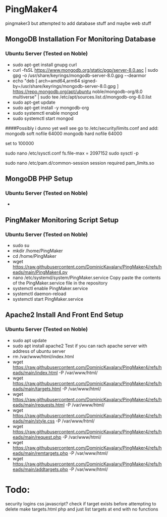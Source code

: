 # PingMaker4
pingmaker3 but attempted to add database stuff and maybe web stuff



## MongoDB Installation For Monitoring Database
### Ubuntu Server (Tested on Noble)
- sudo apt-get install gnupg curl
- curl -fsSL https://www.mongodb.org/static/pgp/server-8.0.asc | sudo gpg -o /usr/share/keyrings/mongodb-server-8.0.gpg  --dearmor
- echo "deb [ arch=amd64,arm64 signed-by=/usr/share/keyrings/mongodb-server-8.0.gpg ] https://repo.mongodb.org/apt/ubuntu noble/mongodb-org/8.0 multiverse" | sudo tee /etc/apt/sources.list.d/mongodb-org-8.0.list
- sudo apt-get update
- sudo apt-get install -y mongodb-org
- sudo systemctl enable mongod
- sudo systemctl start mongod

####Possibly i dunno yet well see
go to /etc/security/limits.conf and add:
mongodb soft nofile 64000
mongodb hard nofile 64000

set to 100000

sudo nano /etc/sysctl.conf
fs.file-max = 2097152
sudo sysctl -p

sudo nano /etc/pam.d/common-session
session required pam_limits.so

## MongoDB PHP Setup
### Ubuntu Server (Tested on Noble)
- 

## PingMaker Monitoring Script Setup
### Ubuntu Server (Tested on Noble)
- sudo su
- mkdir /home/PingMaker
- cd /home/PingMaker
- wget https://raw.githubusercontent.com/DominicKavalary/PingMaker4/refs/heads/main/PingMaker4.py
- nano /etc/systemd/system/PingMaker.service
  Copy paste the contents of the PingMaker.service file in the repository
- systemctl enable PingMaker.service
- systemctl daemon-reload
- systemctl start PingMaker.service

## Apache2 Install And Front End Setup
### Ubuntu Server (Tested on Noble)
- sudo apt update
- sudo apt install apache2
Test if you can rach apache server with address of ubuntu server
- rm /var/www/html/index.html
- wget https://raw.githubusercontent.com/DominicKavalary/PingMaker4/refs/heads/main/index.html -P /var/www/html/
- wget https://raw.githubusercontent.com/DominicKavalary/PingMaker4/refs/heads/main/targets.html -P /var/www/html/
- wget https://raw.githubusercontent.com/DominicKavalary/PingMaker4/refs/heads/main/requests.html -P /var/www/html/
- wget https://raw.githubusercontent.com/DominicKavalary/PingMaker4/refs/heads/main/style.css -P /var/www/html/
- wget https://raw.githubusercontent.com/DominicKavalary/PingMaker4/refs/heads/main/request.php -P /var/www/html/
- wget https://raw.githubusercontent.com/DominicKavalary/PingMaker4/refs/heads/main/remtargets.php -P /var/www/html/
- wget https://raw.githubusercontent.com/DominicKavalary/PingMaker4/refs/heads/main/addtargets.php -P /var/www/html/








# Todo:
security logins
css
javascript?
check if target exists before attempting to delete
make targets.html php and just list targets at end with no functions
